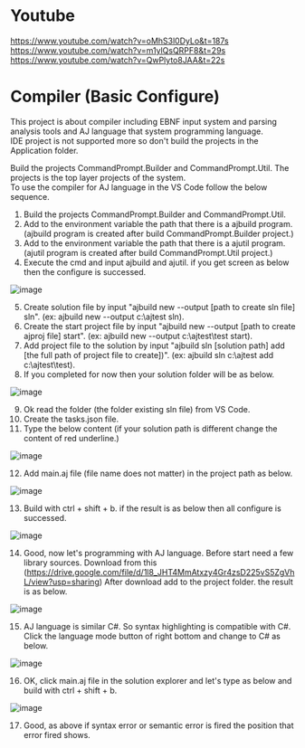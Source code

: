 # Youtube
https://www.youtube.com/watch?v=oMhS3l0DyLo&t=187s <br/>
https://www.youtube.com/watch?v=m1ylQsQRPF8&t=29s <br/>
https://www.youtube.com/watch?v=QwPlyto8JAA&t=22s <br/>


# Compiler (Basic Configure)
This project is about compiler including EBNF input system and parsing analysis tools and AJ language that system programming language. <br/>
IDE project is not supported more so don't build the projects in the Application folder. <br/>

Build the projects CommandPrompt.Builder and CommandPrompt.Util. The projects is the top layer projects of the system. <br/>
To use the compiler for AJ language in the VS Code follow the below sequence. <br/>

1. Build the projects CommandPrompt.Builder and CommandPrompt.Util.
2. Add to the environment variable the path that there is a ajbuild program. (ajbuild program is created after build CommandPrompt.Builder project.)
3. Add to the environment variable the path that there is a ajutil program. (ajutil program is created after build CommandPrompt.Util project.)
4. Execute the cmd and input ajbuild and ajutil. if you get screen as below then the configure is successed.

![image](https://user-images.githubusercontent.com/69152847/167346391-8e345c1f-5666-4e77-934e-67adecdccc1d.png)

5. Create solution file by input "ajbuild new --output [path to create sln file] sln". (ex: ajbuild new --output c:\ajtest sln). <br/>
6. Create the start project file by input "ajbuild new --output [path to create ajproj file] start". (ex: ajbuild new --output c:\ajtest\test start). <br/>
7. Add project file to the solution by input "ajbuild sln [solution path] add [the full path of project file to create])". (ex: ajbuild sln c:\ajtest add c:\ajtest\test). <br/>
8. If you completed for now then your solution folder will be as below.
  
![image](https://user-images.githubusercontent.com/69152847/167367389-b5eb6c3f-c35d-49d9-a86c-14378dc247e7.png)

9. Ok read the folder (the folder existing sln file) from VS Code.
10. Create the tasks.json file.
11. Type the below content (if your solution path is different change the content of red underline.)

![image](https://user-images.githubusercontent.com/69152847/167998745-13121dd5-a51a-4289-bc2d-cef44ea4007f.png)

12. Add main.aj file (file name does not matter) in the project path as below.

![image](https://user-images.githubusercontent.com/69152847/167367680-e72684d5-1904-49a3-894b-a84393eef56c.png)

13. Build with ctrl + shift + b. if the result is as below then all configure is successed.

![image](https://user-images.githubusercontent.com/69152847/167359849-f62a91e0-bdd3-40d4-9559-eb2bc3db2f35.png)

14. Good, now let's programming with AJ language. Before start need a few library sources. 
Download from this (https://drive.google.com/file/d/1l8_JHT4MmAtxzy4Gr4zsD225vS5ZgVhL/view?usp=sharing)
After download add to the project folder. the result is as below.

![image](https://user-images.githubusercontent.com/69152847/167375176-b86da848-3c18-4c85-9516-022db487b2db.png)

15. AJ language is similar C#. So syntax highlighting is compatible with C#. Click the language mode button of right bottom and change to C# as below.

![image](https://user-images.githubusercontent.com/69152847/167998433-4bcd8044-f1ac-47ab-82a9-55b4b08a8f3b.png)

16. OK, click main.aj file in the solution explorer and let's type as below and build with ctrl + shift + b.

![image](https://user-images.githubusercontent.com/69152847/167423068-5b4e22d8-4f3b-4964-87de-702030f62be8.png)

17. Good, as above if syntax error or semantic error is fired the position that error fired shows.




